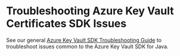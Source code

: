 # Troubleshooting Azure Key Vault Certificates SDK Issues
See our general [Azure Key Vault SDK Troubleshooting Guide](https://github.com/Azure/azure-sdk-for-java/blob/main/sdk/keyvault-v2/TROUBLESHOOTING.md) to troubleshoot issues common to the Azure Key Vault SDK for Java.
